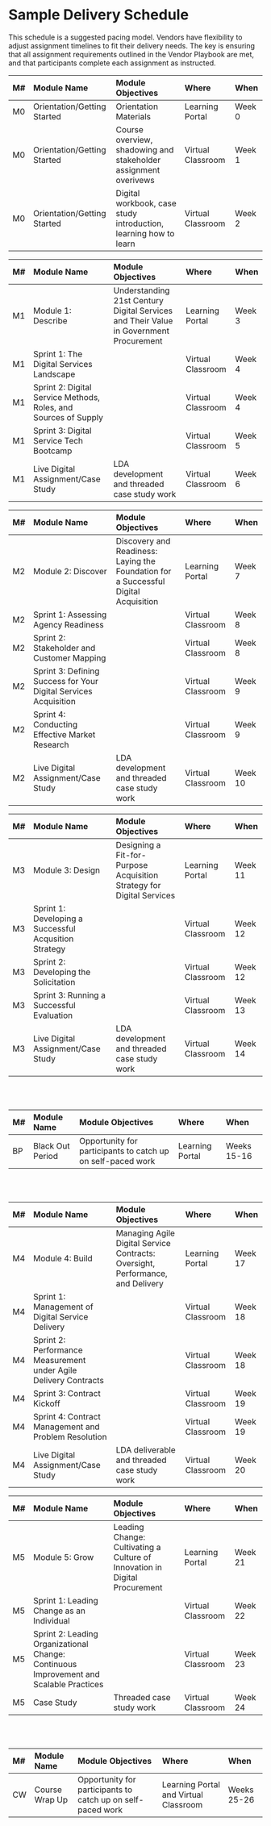 # Sample Delivery Schedule
This schedule is a suggested pacing model. Vendors have flexibility to adjust assignment timelines to fit their delivery needs. The key is ensuring that all assignment requirements outlined in the Vendor Playbook are met, and that participants complete each assignment as instructed.

| M# | Module Name | Module Objectives | Where | When | 
| :---- | :---- | :---- | :---- | :---- |
| M0 | Orientation/Getting Started | Orientation Materials | Learning Portal | Week 0 |
| M0 | Orientation/Getting Started | Course overview, shadowing and stakeholder assignment overivews | Virtual Classroom | Week 1 |
| M0 | Orientation/Getting Started | Digital workbook, case study introduction, learning how to learn | Virtual Classroom | Week 2 |

| M# | Module Name | Module Objectives | Where | When | 
| :---- | :---- | :---- | :---- | :---- |
| M1 | Module 1: Describe | Understanding 21st Century Digital Services and Their Value in Government Procurement | Learning Portal | Week 3 |
| M1 | Sprint 1: The Digital Services Landscape |   | Virtual Classroom | Week 4 |
| M1 | Sprint 2: Digital Service Methods, Roles, and Sources of Supply |  | Virtual Classroom | Week 4 |
| M1 | Sprint 3: Digital Service Tech Bootcamp |  | Virtual Classroom | Week 5 |
| M1 | Live Digital Assignment/Case Study | LDA development and threaded case study work | Virtual Classroom | Week 6 |

| M# | Module Name | Module Objectives | Where | When | 
| :---- | :---- | :---- | :---- | :---- |
| M2 | Module 2: Discover | Discovery and Readiness: Laying the Foundation for a Successful Digital Acquisition | Learning Portal | Week 7 |
| M2 | Sprint 1: Assessing Agency Readiness |   | Virtual Classroom | Week 8 |
| M2 | Sprint 2: Stakeholder and Customer Mapping |  | Virtual Classroom | Week 8 |
| M2 | Sprint 3: Defining Success for Your Digital Services Acquisition |  | Virtual Classroom | Week 9 |
| M2 | Sprint 4: Conducting Effective Market Research |  | Virtual Classroom | Week 9 |
| M2 | Live Digital Assignment/Case Study | LDA development and threaded case study work | Virtual Classroom | Week 10 |

| M# | Module Name | Module Objectives | Where | When | 
| :---- | :---- | :---- | :---- | :---- |
| M3 | Module 3: Design | Designing a Fit-for-Purpose Acquisition Strategy for Digital Services | Learning Portal | Week 11 |
| M3 | Sprint 1: Developing a Successful Acqusition Strategy |   | Virtual Classroom | Week 12 |
| M3 | Sprint 2: Developing the Solicitation |  | Virtual Classroom | Week 12 |
| M3 | Sprint 3: Running a Successful Evaluation |  | Virtual Classroom | Week 13 |
| M3 | Live Digital Assignment/Case Study | LDA development and threaded case study work | Virtual Classroom | Week 14 |

</br>
</br>

| M# | Module Name | Module Objectives | Where | When | 
| :---- | :---- | :---- | :---- | :---- |
| BP | Black Out Period | Opportunity for participants to catch up on self-paced work | Learning Portal | Weeks 15-16 |

</br>
</br>

| M# | Module Name | Module Objectives | Where | When | 
| :---- | :---- | :---- | :---- | :---- |
| M4 | Module 4: Build | Managing Agile Digital Service Contracts: Oversight, Performance, and Delivery | Learning Portal | Week 17 |
| M4 | Sprint 1: Management of Digital Service Delivery |   | Virtual Classroom | Week 18 |
| M4 | Sprint 2: Performance Measurement under Agile Delivery Contracts |  | Virtual Classroom | Week 18 |
| M4 | Sprint 3: Contract Kickoff |  | Virtual Classroom | Week 19 |
| M4 | Sprint 4: Contract Management and Problem Resolution |  | Virtual Classroom | Week 19 |
| M4 | Live Digital Assignment/Case Study | LDA deliverable and threaded case study work | Virtual Classroom | Week 20 |

| M# | Module Name | Module Objectives | Where | When | 
| :---- | :---- | :---- | :---- | :---- |
| M5 | Module 5: Grow | Leading Change: Cultivating a Culture of Innovation in Digital Procurement | Learning Portal | Week 21 |
| M5 | Sprint 1: Leading Change as an Individual |   | Virtual Classroom | Week 22 |
| M5 | Sprint 2: Leading Organizational Change: Continuous Improvement and Scalable Practices |  | Virtual Classroom | Week 23 |
| M5 | Case Study | Threaded case study work | Virtual Classroom | Week 24 |

</br>
</br>

| M# | Module Name | Module Objectives | Where | When | 
| :---- | :---- | :---- | :---- | :---- |
| CW | Course Wrap Up | Opportunity for participants to catch up on self-paced work | Learning Portal and Virtual Classroom | Weeks 25-26 |

